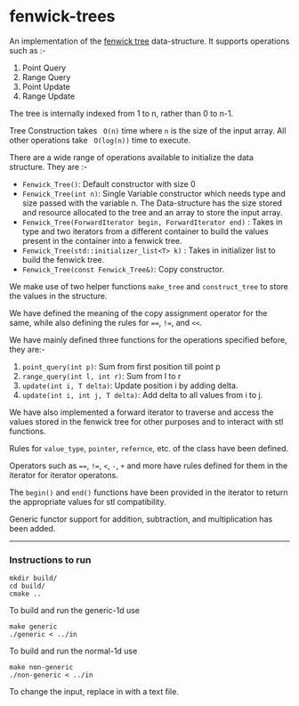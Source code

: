 # fenwick-trees

An implementation of the [fenwick tree](https://en.wikipedia.org/wiki/Fenwick_tree) data-structure. It supports operations such as :-

1. Point Query
2. Range Query
3. Point Update
4. Range Update

The tree is internally indexed from 1 to n, rather than 0 to n-1.

Tree Construction takes ``` O(n)``` time where ``` n ``` is the size of the input array.
All other operations take ``` O(log(n))``` time to execute.

There are a wide range of operations available to initialize the data structure.
They are :-
- ```Fenwick_Tree()```: Default constructor with size 0
- ```Fenwick_Tree(int n)```: Single Variable constructor which needs type and size passed with the variable n. The Data-structure has the size stored and resource allocated to the tree and an array to store the input array. 
- ```Fenwick_Tree(ForwardIterator begin, ForwardIterator end)``` : Takes in type and two iterators from a different container to build the values present in the container into a fenwick tree.
- ```Fenwick_Tree(std::initializer_list<T> k)``` : Takes in initializer list to build the fenwick tree.
- ```Fenwick_Tree(const Fenwick_Tree&)```: Copy constructor.

We make use of two helper functions ```make_tree``` and ```construct_tree``` to store the values in the structure.

We have defined the meaning of the copy assignment operator for the same, while also defining the rules for `==`, `!=`, and `<<`.

We have mainly defined three functions for the operations specified before, they are:-
1. `point_query(int p)`: Sum from first position till point p
2. `range_query(int l, int r)`: Sum from l to r 
3. `update(int i, T delta)`: Update position i by adding delta.
4. `update(int i, int j, T delta)`: Add delta to all values from i to j.


We have also implemented a forward iterator to traverse and access the values stored in the fenwick tree for other purposes and to interact with stl functions.

Rules for `value_type`, `pointer`, `refernce`, etc. of the class have been defined.

Operators such as `==`, `!=`, `<`, `-`, `+` and more have rules defined for them in the iterator for iterator operatons.

The `begin()` and `end()` functions have been provided in the iterator to return the appropriate values for stl compatibility.


Generic functor support for addition, subtraction, and multiplication has been added.

--------------------------
### Instructions to run

```
mkdir build/
cd build/
cmake ..
```
To build and run the generic-1d use
```
make generic
./generic < ../in
```

To build and run the normal-1d use
```
make non-generic
./non-generic < ../in
```

To change the input, replace in with a text file.
